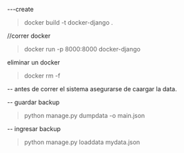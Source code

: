 ---create

> docker build -t docker-django .

//correr docker
> docker run -p 8000:8000 docker-django

eliminar un docker
> docker rm -f <container-name>


-- antes de correr el sistema
asegurarse de caargar la data.

-- guardar backup
> python manage.py dumpdata -o main.json 

-- ingresar backup
> python manage.py loaddata mydata.json
